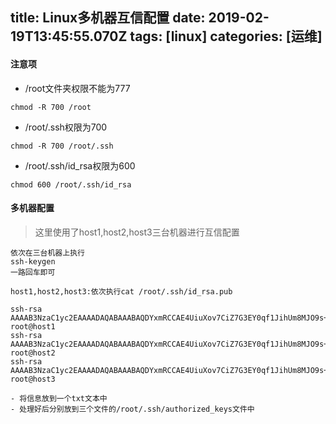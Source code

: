 title: Linux多机器互信配置
date: 2019-02-19T13:45:55.070Z
tags: [linux]
categories: [运维]
---
#### 注意项
- /root文件夹权限不能为777
```
chmod -R 700 /root
```
- /root/.ssh权限为700
```
chmod -R 700 /root/.ssh
```
- /root/.ssh/id_rsa权限为600
```
chmod 600 /root/.ssh/id_rsa
```

<!--more-->

#### 多机器配置
> 这里使用了host1,host2,host3三台机器进行互信配置
```
依次在三台机器上执行
ssh-keygen
一路回车即可

host1,host2,host3:依次执行cat /root/.ssh/id_rsa.pub

ssh-rsa AAAAB3NzaC1yc2EAAAADAQABAAABAQDYxmRCCAE4UiuXov7CiZ7G3EY0qf1JihUm8MJO9s+Gy9Ko5TyMs4sPfxI6ZRf++lkXwhpyswiA64MJCcCU2mbrbRbJsN84HQ4F+nlnIT7zDyMAQ4itCgdROmR9joPmJlyYC6umemlopziQhvOAA/qnpkpRy3nYt1ou2qwHaYk4TgT10wiX48vIlIoaFoUi9gpMpIgHIJOIpxEdqwdqwdpQMKqYIUUuIIGS0W5b1f0ON9/XcfXlSPFSO26uzyAlqOYyB4NbieB2x54cWrQRGtok4tZNGrfY5yXnwB25Yfl7XnYBu6McNKwQb38s5SUvYGwRJGSHDIv5T5k2rKx9sf root@host1
ssh-rsa AAAAB3NzaC1yc2EAAAADAQABAAABAQDYxmRCCAE4UiuXov7CiZ7G3EY0qf1JihUm8MJO9s+Gy9Ko5TyMs4sPfxI6ZRf++lkXwhpyswiA64MJCcCU2mbrbRbJsN84HQ4F+nlnIT7zDyMAQ4itCgdROmR9joPmJlyYC6umemlopziQhvOAA/qnpkpRy3nYt1ou2qwHaYk4TgT10wiX48vIlIoaFoUi9gpMpIgHIJOIpxEdqwdqwdpQMKqYIUUuIIGS0W5b1f0ON9/XcfXlSPFSO26uzyAlqOYyB4NbieB2x54cWrQRGtok4tZNGrfY5yXnwB25Yfl7XnYBu6McNKwQb38s5SUvYGwRJGSHDIv5T5k2rKx9sf root@host2
ssh-rsa AAAAB3NzaC1yc2EAAAADAQABAAABAQDYxmRCCAE4UiuXov7CiZ7G3EY0qf1JihUm8MJO9s+Gy9Ko5TyMs4sPfxI6ZRf++lkXwhpyswiA64MJCcCU2mbrbRbJsN84HQ4F+nlnIT7zDyMAQ4itCgdROmR9joPmJlyYC6umemlopziQhvOAA/qnpkpRy3nYt1ou2qwHaYk4TgT10wiX48vIlIoaFoUi9gpMpIgHIJOIpxEdqwdqwdpQMKqYIUUuIIGS0W5b1f0ON9/XcfXlSPFSO26uzyAlqOYyB4NbieB2x54cWrQRGtok4tZNGrfY5yXnwB25Yfl7XnYBu6McNKwQb38s5SUvYGwRJGSHDIv5T5k2rKx9sf root@host3

- 将信息放到一个txt文本中
- 处理好后分别放到三个文件的/root/.ssh/authorized_keys文件中
```









